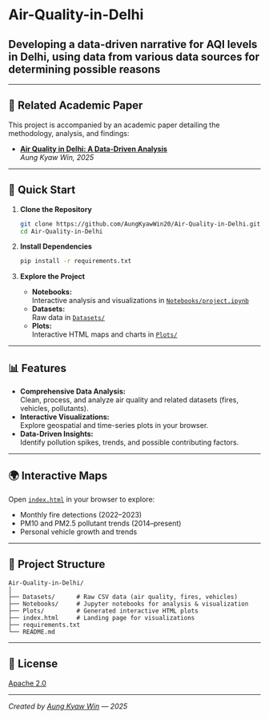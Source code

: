 # Air-Quality-in-Delhi

## Developing a data-driven narrative for AQI levels in Delhi, using data from various data sources for determining possible reasons

---

## 📄 Related Academic Paper

This project is accompanied by an academic paper detailing the methodology, analysis, and findings:

- **[Air Quality in Delhi: A Data-Driven Analysis](https://stone-yoke-e5c.notion.site/Choking-on-Air-Air-Quality-and-Civic-Responsibility-in-Delhi-1ec4e3a86c7180c58a3accbcc4b1bc02?pvs=4)**  
  *Aung Kyaw Win, 2025*  
  

---

## 🚀 Quick Start

1. **Clone the Repository**
   ```bash
   git clone https://github.com/AungKyawWin20/Air-Quality-in-Delhi.git
   cd Air-Quality-in-Delhi
   ```

2. **Install Dependencies**
   ```bash
   pip install -r requirements.txt
   ```

3. **Explore the Project**
   - **Notebooks:**  
     Interactive analysis and visualizations in [`Notebooks/project.ipynb`](Notebooks/project.ipynb)
   - **Datasets:**  
     Raw data in [`Datasets/`](Datasets/)
   - **Plots:**  
     Interactive HTML maps and charts in [`Plots/`](Plots/)

---

## 📊 Features

- **Comprehensive Data Analysis:**  
  Clean, process, and analyze air quality and related datasets (fires, vehicles, pollutants).
- **Interactive Visualizations:**  
  Explore geospatial and time-series plots in your browser.
- **Data-Driven Insights:**  
  Identify pollution spikes, trends, and possible contributing factors.

---

## 🌍 Interactive Maps

Open [`index.html`](index.html) in your browser to explore:
- Monthly fire detections (2022–2023)
- PM10 and PM2.5 pollutant trends (2014–present)
- Personal vehicle growth and trends

---

## 📁 Project Structure

```
Air-Quality-in-Delhi/
│
├── Datasets/      # Raw CSV data (air quality, fires, vehicles)
├── Notebooks/     # Jupyter notebooks for analysis & visualization
├── Plots/         # Generated interactive HTML plots
├── index.html     # Landing page for visualizations
├── requirements.txt
└── README.md
```

---

## 📝 License

[Apache 2.0](https://www.apache.org/licenses/LICENSE-2.0)

---
*Created by [Aung Kyaw Win](https://github.com/AungKyawWin20) — 2025*
